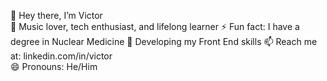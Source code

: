 👋 Hey there, I’m Victor  
👀 Music lover, tech enthusiast, and lifelong learner
⚡ Fun fact: I have a degree in Nuclear Medicine
🌱 Developing my Front End skills 
📫 Reach me at: linkedin.com/in/victor  
😄 Pronouns: He/Him 
